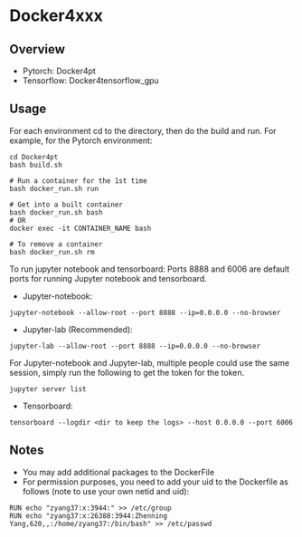 # Docker4xxx

## Overview
- Pytorch: Docker4pt
- Tensorflow: Docker4tensorflow_gpu

## Usage
For each environment cd to the directory, then do the build and run. For example, for the Pytorch environment:
```
cd Docker4pt
bash build.sh

# Run a container for the 1st time
bash docker_run.sh run

# Get into a built container
bash docker_run.sh bash
# OR
docker exec -it CONTAINER_NAME bash

# To remove a container
bash docker_run.sh rm
```

To run jupyter notebook and tensorboard:
Ports 8888 and 6006 are default ports for running Jupyter notebook and tensorboard.

- Jupyter-notebook: 
```
jupyter-notebook --allow-root --port 8888 --ip=0.0.0.0 --no-browser
```

- Jupyter-lab (Recommended): 
```
jupyter-lab --allow-root --port 8888 --ip=0.0.0.0 --no-browser
```

For Jupyter-notebook and Jupyter-lab, multiple people could use the same session, simply run the following to get the token for the token. 
```
jupyter server list
```

- Tensorboard: 
```
tensorboard --logdir <dir to keep the logs> --host 0.0.0.0 --port 6006
```


## Notes
 - You may add additional packages to the DockerFile
 - For permission purposes, you need to add your uid to the Dockerfile as follows (note to use your own netid and uid):
```
RUN echo "zyang37:x:3944:" >> /etc/group
RUN echo "zyang37:x:26388:3944:Zhenning Yang,620,,:/home/zyang37:/bin/bash" >> /etc/passwd
```
